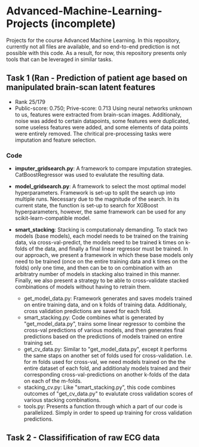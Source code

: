 # Advanced-Machine-Learning-Projects (incomplete)
Projects for the course Advanced Machine Learning. In this repository, currently not all files are available, and so end-to-end prediction is not possible with this code. As a result, for now, this repository presents only tools that can be leveraged in similar tasks.

## Task 1 (Ran - Prediction of patient age based on manipulated brain-scan latent features
- Rank 25/179
- Public-score: 0.750; Prive-score: 0.713
Using neural networks unknown to us, features were extracted from brain-scan images. Additionaly, noise was added to certain datapoints, some features were duplicated, some useless features were added, and some elements of data points were entirely removed. The chritical pre-processing tasks were imputation and feature selection.

### Code
- __imputer_gridsearch.py__: A framework to compare imputation strategies. CatBoostRegressor was used to evalutate the resulting data.
- __model_gridsearch.py__: A framework to select the most optimal model hyperparameters. Framework is set-up to split the search up into multiple runs. Necessary due to the magnitude of the search. In its current state, the function is set-up to search for XGBoost hyperparameters, however, the same framework can be used for any scikit-learn-compatible model.

- __smart_stacking__: Stacking is computationaly demanding. To stack two models (base models), each model needs to be trained on the training data, via cross-val-predict, the models need to be trained k times on k-folds of the data, and finally a final linear regressor must be trained. In our approach, we present a framework in which these base models only need to be trained (once on the entire training data and k times on the folds) only one time, and then can be to on combination with an arbitratry number of models in stacking also trained in this manner. Finally, we also present a strategy to be able to cross-validate stacked combinations of models without having to retrain them.
  - get_model_data.py: Framework generates and saves models trained on entire training data, and on k folds of training data. Additionaly, cross validation predictions are saved for each fold. 
  - smart_stacking.py: Code combines what is generated by "get_model_data.py", trains some linear regressor to combine the cross-val predictions of various models, and then generates final predictions based on the predictions of models trained on entire training set.
  - get_cv_data.py: Similar to "get_model_data.py", except it performs the same staps on another set of folds used for cross-validation. I.e. for m folds used for cross-val, we need models trained on the the entire dataset of each fold, and additionaly models trained and their corresponding cross-val-predictions on another k-folds of the data on each of the m-folds. 
  - stacking_cv.py: Like "smart_stacking.py", this code combines outcomes of "get_cv_data.py" to evalutate cross validation scores of various stacking combinations.
  - tools.py: Presents a function through which a part of our code is parallelized. Simply in order to speed up training for cross validation predictions.

## Task 2 - Classifification of raw ECG data
